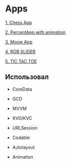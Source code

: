 # Apps

[1. Chess App](https://github.com/MarsFM/IOS-development/tree/master/swift/Groundworks/ChessGameApp)

[2. PercentApp with animation](https://github.com/MarsFM/IOS-development/tree/master/swift/Groundworks/CircleApp)

[3. Movie App](https://github.com/MarsFM/IOS-development/tree/master/swift/Groundworks/Movies)

[4. RGB SLIDER](https://github.com/MarsFM/IOS-development/tree/master/swift/Groundworks/RGBSlider)

[5. TIC TAC TOE](https://github.com/MarsFM/IOS-development/tree/master/swift/Groundworks/tic_tac_toe)

## Иcпользовал 

- CoreData

- GCD

- MVVM

- KVO/KVC

- URLSession

- Codable 

- Autolayout

- Animation